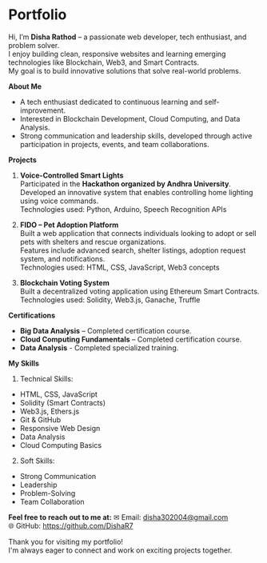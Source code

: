 # Portfolio

Hi, I’m **Disha Rathod** – a passionate web developer, tech enthusiast, and problem solver.  
I enjoy building clean, responsive websites and learning emerging technologies like Blockchain, Web3, and Smart Contracts.  
My goal is to build innovative solutions that solve real-world problems.


**About Me**
- A tech enthusiast dedicated to continuous learning and self-improvement.  
- Interested in Blockchain Development, Cloud Computing, and Data Analysis.  
- Strong communication and leadership skills, developed through active participation in projects, events, and team collaborations.


**Projects**

1. **Voice-Controlled Smart Lights**  
Participated in the **Hackathon organized by Andhra University**.  
Developed an innovative system that enables controlling home lighting using voice commands.  
Technologies used: Python, Arduino, Speech Recognition APIs

2. **FIDO – Pet Adoption Platform**  
Built a web application that connects individuals looking to adopt or sell pets with shelters and rescue organizations.  
Features include advanced search, shelter listings, adoption request system, and notifications.  
Technologies used: HTML, CSS, JavaScript, Web3 concepts

3. **Blockchain Voting System**  
Built a decentralized voting application using Ethereum Smart Contracts.  
Technologies used: Solidity, Web3.js, Ganache, Truffle


**Certifications**

- **Big Data Analysis** – Completed certification course.  
- **Cloud Computing Fundamentals** – Completed certification course.
- **Data Analysis** - Completed specialized training.
  

**My Skills**

1. Technical Skills:
- HTML, CSS, JavaScript  
- Solidity (Smart Contracts)  
- Web3.js, Ethers.js  
- Git & GitHub  
- Responsive Web Design  
- Data Analysis  
- Cloud Computing Basics

2. Soft Skills:
- Strong Communication  
- Leadership  
- Problem-Solving  
- Team Collaboration

**Feel free to reach out to me at:**
✉ Email: disha302004@gmail.com  
🌐 GitHub: https://github.com/DishaR7

Thank you for visiting my portfolio!  
I'm always eager to connect and work on exciting projects together.
